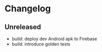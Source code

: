 # Changelog

## Unreleased

* build: deploy dev Android apk to Firebase
* build: introduce golden tests
